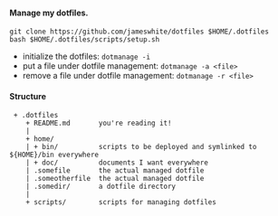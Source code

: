 #### Manage my dotfiles.

```
git clone https://github.com/jameswhite/dotfiles $HOME/.dotfiles
bash $HOME/.dotfiles/scripts/setup.sh
```

  - initialize the dotfiles: `dotmanage -i`
  - put a file under dotfile management: `dotmanage -a <file>`
  - remove a file under dotfile management: `dotmanage -r <file>`


#### Structure
```
 + .dotfiles
    + README.md       you're reading it!
    |
    + home/
    | + bin/          scripts to be deployed and symlinked to ${HOME}/bin everywhere
    | + doc/          documents I want everywhere
    | .somefile       the actual managed dotfile
    | .someotherfile  the actual managed dotfile
    | .somedir/       a dotfile directory
    |
    + scripts/        scripts for managing dotfiles
```
